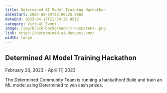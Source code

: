 ```yaml
---
title: Determined AI Model Training Hackathon
dateStart: 2023-02-19T23:00:25.968Z
dateEnd: 2023-04-17T21:59:26.051Z
category: Virtual Event
image: /img/black-background-transparent-.png
link: https://determined-ai.devpost.com/
width: large
---
```

## Determined AI Model Training Hackathon

February 20, 2023 - April 17, 2023

The Determined Community Team is running a hackathon! Build and train an ML model using Determined to win cash prizes.